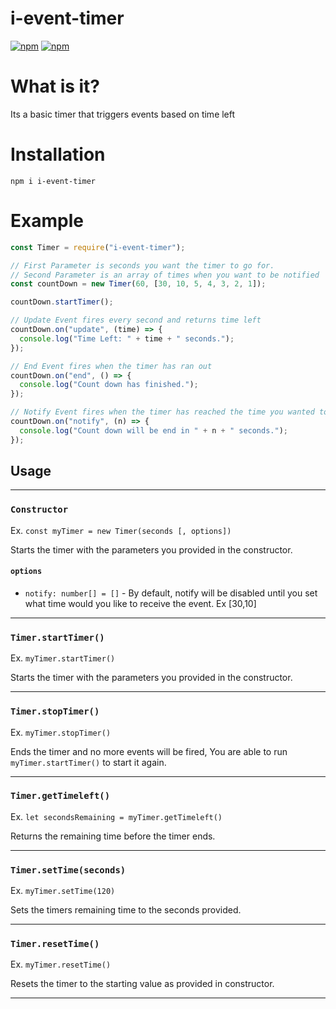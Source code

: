 # i-event-timer

[![npm](https://img.shields.io/npm/dt/i-event-timer.svg?style=for-the-badge)](https://npmjs.com/package/i-event-timer)
[![npm](https://img.shields.io/npm/v/i-event-timer.svg?style=for-the-badge)](https://npmjs.com/package/i-event-timer)

# What is it?

Its a basic timer that triggers events based on time left

# Installation

```npm i i-event-timer```

# Example

```javascript
const Timer = require("i-event-timer");

// First Parameter is seconds you want the timer to go for.
// Second Parameter is an array of times when you want to be notified
const countDown = new Timer(60, [30, 10, 5, 4, 3, 2, 1]);

countDown.startTimer();

// Update Event fires every second and returns time left
countDown.on("update", (time) => {
  console.log("Time Left: " + time + " seconds.");
});

// End Event fires when the timer has ran out
countDown.on("end", () => {
  console.log("Count down has finished.");
});

// Notify Event fires when the timer has reached the time you wanted to be notified
countDown.on("notify", (n) => {
  console.log("Count down will be end in " + n + " seconds.");
});
```

## Usage

---

### `Constructor`

Ex. `const myTimer = new Timer(seconds [, options])`

Starts the timer with the parameters you provided in the constructor.

#### `options`

- `notify: number[] = []` - By default, notify will be disabled until you set what time would you like to receive the event. Ex [30,10]

---

### `Timer.startTimer()`

Ex. `myTimer.startTimer()`

Starts the timer with the parameters you provided in the constructor.

---

### `Timer.stopTimer()`

Ex. `myTimer.stopTimer()`

Ends the timer and no more events will be fired, You are able to run `myTimer.startTimer()` to start it again.

---

### `Timer.getTimeleft()`

Ex. `let secondsRemaining = myTimer.getTimeleft()`

Returns the remaining time before the timer ends.

---

### `Timer.setTime(seconds)`

Ex. `myTimer.setTime(120)`

Sets the timers remaining time to the seconds provided.

---

### `Timer.resetTime()`

Ex. `myTimer.resetTime()`

Resets the timer to the starting value as provided in constructor.

---

